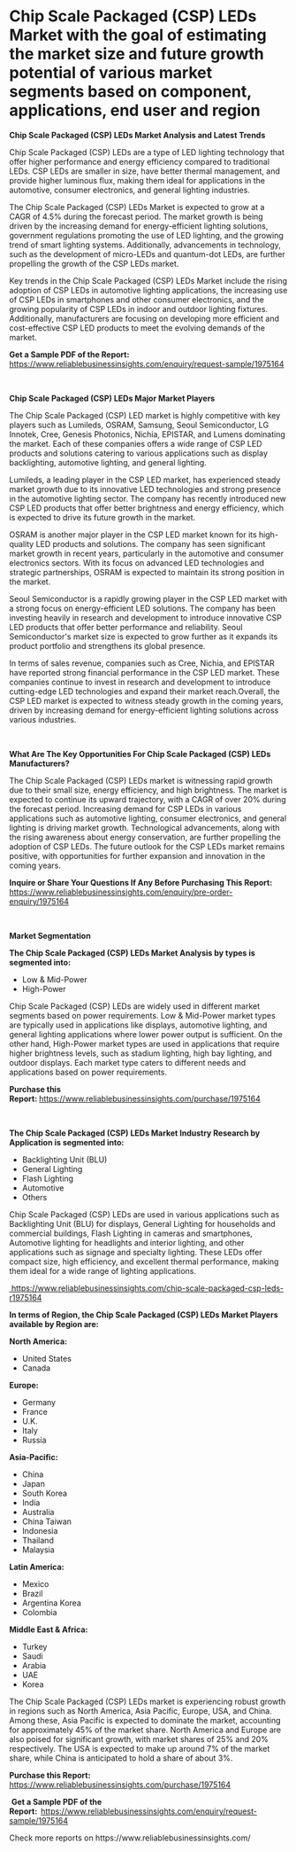 <p><h1>Chip Scale Packaged (CSP) LEDs Market with the goal of estimating the market size and future growth potential of various market segments based on component, applications, end user and region</h1></p><p><strong>Chip Scale Packaged (CSP) LEDs Market Analysis and Latest Trends</strong></p>
<p><p>Chip Scale Packaged (CSP) LEDs are a type of LED lighting technology that offer higher performance and energy efficiency compared to traditional LEDs. CSP LEDs are smaller in size, have better thermal management, and provide higher luminous flux, making them ideal for applications in the automotive, consumer electronics, and general lighting industries.</p><p>The Chip Scale Packaged (CSP) LEDs Market is expected to grow at a CAGR of 4.5% during the forecast period. The market growth is being driven by the increasing demand for energy-efficient lighting solutions, government regulations promoting the use of LED lighting, and the growing trend of smart lighting systems. Additionally, advancements in technology, such as the development of micro-LEDs and quantum-dot LEDs, are further propelling the growth of the CSP LEDs market.</p><p>Key trends in the Chip Scale Packaged (CSP) LEDs Market include the rising adoption of CSP LEDs in automotive lighting applications, the increasing use of CSP LEDs in smartphones and other consumer electronics, and the growing popularity of CSP LEDs in indoor and outdoor lighting fixtures. Additionally, manufacturers are focusing on developing more efficient and cost-effective CSP LED products to meet the evolving demands of the market.</p></p>
<p><strong>Get a Sample PDF of the Report:&nbsp;</strong> <a href="https://www.reliablebusinessinsights.com/enquiry/request-sample/1975164">https://www.reliablebusinessinsights.com/enquiry/request-sample/1975164</a></p>
<p>&nbsp;</p>
<p><strong>Chip Scale Packaged (CSP) LEDs Major Market Players</strong></p>
<p><p>The Chip Scale Packaged (CSP) LED market is highly competitive with key players such as Lumileds, OSRAM, Samsung, Seoul Semiconductor, LG Innotek, Cree, Genesis Photonics, Nichia, EPISTAR, and Lumens dominating the market. Each of these companies offers a wide range of CSP LED products and solutions catering to various applications such as display backlighting, automotive lighting, and general lighting.</p><p>Lumileds, a leading player in the CSP LED market, has experienced steady market growth due to its innovative LED technologies and strong presence in the automotive lighting sector. The company has recently introduced new CSP LED products that offer better brightness and energy efficiency, which is expected to drive its future growth in the market.</p><p>OSRAM is another major player in the CSP LED market known for its high-quality LED products and solutions. The company has seen significant market growth in recent years, particularly in the automotive and consumer electronics sectors. With its focus on advanced LED technologies and strategic partnerships, OSRAM is expected to maintain its strong position in the market.</p><p>Seoul Semiconductor is a rapidly growing player in the CSP LED market with a strong focus on energy-efficient LED solutions. The company has been investing heavily in research and development to introduce innovative CSP LED products that offer better performance and reliability. Seoul Semiconductor's market size is expected to grow further as it expands its product portfolio and strengthens its global presence.</p><p>In terms of sales revenue, companies such as Cree, Nichia, and EPISTAR have reported strong financial performance in the CSP LED market. These companies continue to invest in research and development to introduce cutting-edge LED technologies and expand their market reach.Overall, the CSP LED market is expected to witness steady growth in the coming years, driven by increasing demand for energy-efficient lighting solutions across various industries.</p></p>
<p>&nbsp;</p>
<p><strong>What Are The Key Opportunities For Chip Scale Packaged (CSP) LEDs Manufacturers?</strong></p>
<p><p>The Chip Scale Packaged (CSP) LEDs market is witnessing rapid growth due to their small size, energy efficiency, and high brightness. The market is expected to continue its upward trajectory, with a CAGR of over 20% during the forecast period. Increasing demand for CSP LEDs in various applications such as automotive lighting, consumer electronics, and general lighting is driving market growth. Technological advancements, along with the rising awareness about energy conservation, are further propelling the adoption of CSP LEDs. The future outlook for the CSP LEDs market remains positive, with opportunities for further expansion and innovation in the coming years.</p></p>
<p><strong>Inquire or Share Your Questions If Any Before Purchasing This Report:</strong> <a href="https://www.reliablebusinessinsights.com/enquiry/pre-order-enquiry/1975164">https://www.reliablebusinessinsights.com/enquiry/pre-order-enquiry/1975164</a></p>
<p>&nbsp;</p>
<p><strong>Market Segmentation</strong></p>
<p><strong>The Chip Scale Packaged (CSP) LEDs Market Analysis by types is segmented into:</strong></p>
<p><ul><li>Low & Mid-Power</li><li>High-Power</li></ul></p>
<p><p>Chip Scale Packaged (CSP) LEDs are widely used in different market segments based on power requirements. Low & Mid-Power market types are typically used in applications like displays, automotive lighting, and general lighting applications where lower power output is sufficient. On the other hand, High-Power market types are used in applications that require higher brightness levels, such as stadium lighting, high bay lighting, and outdoor displays. Each market type caters to different needs and applications based on power requirements.</p></p>
<p><strong>Purchase this Report:&nbsp;</strong><a href="https://www.reliablebusinessinsights.com/purchase/1975164">https://www.reliablebusinessinsights.com/purchase/1975164</a></p>
<p>&nbsp;</p>
<p><strong>The Chip Scale Packaged (CSP) LEDs Market Industry Research by Application is segmented into:</strong></p>
<p><ul><li>Backlighting Unit (BLU)</li><li>General Lighting</li><li>Flash Lighting</li><li>Automotive</li><li>Others</li></ul></p>
<p><p>Chip Scale Packaged (CSP) LEDs are used in various applications such as Backlighting Unit (BLU) for displays, General Lighting for households and commercial buildings, Flash Lighting in cameras and smartphones, Automotive lighting for headlights and interior lighting, and other applications such as signage and specialty lighting. These LEDs offer compact size, high efficiency, and excellent thermal performance, making them ideal for a wide range of lighting applications.</p></p>
<p><a href="https://www.reliablebusinessinsights.com/chip-scale-packaged-csp-leds-r1975164">&nbsp;https://www.reliablebusinessinsights.com/chip-scale-packaged-csp-leds-r1975164</a></p>
<p><strong>In terms of Region, the Chip Scale Packaged (CSP) LEDs Market Players available by Region are:</strong></p>
<p>
    <p> <strong> North America: </strong>
        <ul>
            <li>United States</li>
            <li>Canada</li>
        </ul>
        </p> 
    <p> <strong> Europe: </strong>
        <ul>
            <li>Germany</li>
            <li>France</li>
            <li>U.K.</li>
            <li>Italy</li>
            <li>Russia</li>
        </ul>
        </p> 
    <p> <strong> Asia-Pacific: </strong>
        <ul>
            <li>China</li>
            <li>Japan</li>
            <li>South Korea</li>
            <li>India</li>
            <li>Australia</li>
            <li>China Taiwan</li>
            <li>Indonesia</li>
            <li>Thailand</li>
            <li>Malaysia</li>
        </ul>
        </p> 
    <p> <strong> Latin America: </strong>
        <ul>
            <li>Mexico</li>
            <li>Brazil</li>
            <li>Argentina Korea</li>
            <li>Colombia</li>
        </ul>
        </p> 
    <p> <strong> Middle East & Africa: </strong>
        <ul>
            <li>Turkey</li>
            <li>Saudi</li>
            <li>Arabia</li>
            <li>UAE</li>
            <li>Korea</li>
        </ul>
    </p>
    </p>
<p><p>The Chip Scale Packaged (CSP) LEDs market is experiencing robust growth in regions such as North America, Asia Pacific, Europe, USA, and China. Among these, Asia Pacific is expected to dominate the market, accounting for approximately 45% of the market share. North America and Europe are also poised for significant growth, with market shares of 25% and 20% respectively. The USA is expected to make up around 7% of the market share, while China is anticipated to hold a share of about 3%.</p></p>
<p><strong>Purchase this Report: </strong><a href="https://www.reliablebusinessinsights.com/purchase/1975164">https://www.reliablebusinessinsights.com/purchase/1975164</a></p>
<p>&nbsp;<strong>Get a Sample PDF of the Report:&nbsp;&nbsp;</strong><a href="https://www.reliablebusinessinsights.com/enquiry/request-sample/1975164">https://www.reliablebusinessinsights.com/enquiry/request-sample/1975164</a></p>
<p><strong></strong></p>
<p>Check more reports on https://www.reliablebusinessinsights.com/</p>
